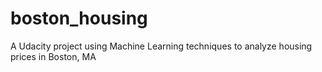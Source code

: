 # boston_housing
A Udacity project using Machine Learning techniques to analyze housing prices in Boston, MA
